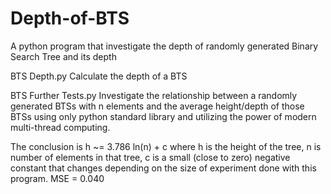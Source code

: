 # Depth-of-BTS
A python program that investigate the depth of randomly generated Binary Search Tree and its depth


BTS Depth.py
  Calculate the depth of a BTS
 
BTS Further Tests.py
  Investigate the relationship between a randomly generated BTSs with n elements and the average height/depth of those BTSs using only python standard library and utilizing the power of modern multi-thread computing.
 
 The conclusion is h ~= 3.786 ln(n) + c where h is the height of the tree, n is number of elements in that tree, c is a small (close to zero) negative constant that changes depending on the size of experiment done with this program. MSE = 0.040
